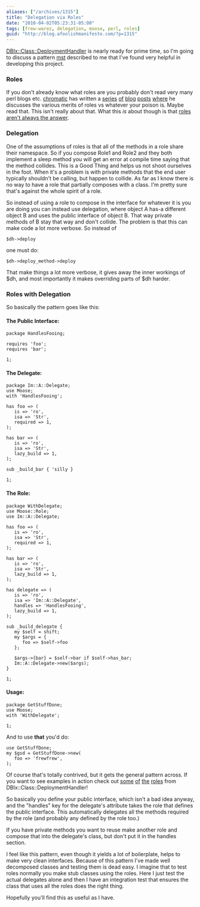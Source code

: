 ```yaml
---
aliases: ["/archives/1315"]
title: "Delegation via Roles"
date: "2010-04-02T05:23:31-05:00"
tags: [frew-warez, delegation, moose, perl, roles]
guid: "http://blog.afoolishmanifesto.com/?p=1315"
---
```

[DBIx::Class::DeploymentHandler](http://git.shadowcat.co.uk/gitweb/gitweb.cgi?p=dbsrgits/DBIx-Class-DeploymentHandler.git;a=summary) is nearly ready for prime time, so I'm going to discuss a pattern [mst](http://www.shadowcat.co.uk/blog/matt-s-trout/) described to me that I've found very helpful in developing this project.

### Roles

If you don't already know what roles are you probably don't read very many perl
blogs etc. [chromatic](http://www.wgz.org/chromatic/) has written a
[series](http://www.modernperlbooks.com/mt/2009/04/the-why-of-perl-roles.html)
[of](http://www.modernperlbooks.com/mt/2009/05/perl-roles-versus-inheritance.html)
[blog](http://www.modernperlbooks.com/mt/2009/05/perl-roles-versus-duck-typing.html)
[posts](http://www.modernperlbooks.com/mt/2009/05/perl-roles-versus-interfaces-and-abcs.html)
[where](http://www.modernperlbooks.com/mt/2009/05/more-roles-versus-duck-typing.html)
he discusses the various merits of roles vs whatever your poison is. Maybe read
that. This isn't really about that. What this _is_ about though is that [roles
aren't always the
answer](http://blog.woobling.org/2009/10/roles-and-delegates-and-refactoring.html).

### Delegation

One of the assumptions of roles is that all of the methods in a role share their namespace. So if you compose Role1 and Role2 and they both implement a sleep method you will get an error at compile time saying that the method collides. This is a Good Thing and helps us not shoot ourselves in the foot. When it's a problem is with private methods that the end user typically shouldn't be calling, but happen to collide. As far as I know there is no way to have a role that partially composes with a class. I'm pretty sure that's against the whole spirit of a role.

So instead of using a role to compose in the interface for whatever it is you are doing you can instead use delegation, where object A has-a different object B and uses the public interface of object B. That way private methods of B stay that way and don't collide. The problem is that this can make code a lot more verbose. So instead of

    $dh->deploy

one must do:

    $dh->deploy_method->deploy

That make things a lot more verbose, it gives away the inner workings of $dh, and most importantly it makes overriding parts of $dh harder.

### Roles with Delegation

So basically the pattern goes like this:

#### The Public Interface:

    package HandlesFooing;

    requires 'foo';
    requires 'bar';

    1;

#### The Delegate:

    package Im::A::Delegate;
    use Moose;
    with 'HandlesFooing';

    has foo => (
       is => 'ro',
       isa => 'Str',
       required => 1,
    );

    has bar => (
       is => 'ro',
       isa => 'Str',
       lazy_build => 1,
    );

    sub _build_bar { 'silly }

    1;

#### The Role:

    package WithDelegate;
    use Moose::Role;
    use Im::A::Delegate;

    has foo => (
       is => 'ro',
       isa => 'Str',
       required => 1,
    );

    has bar => (
       is => 'ro',
       isa => 'Str',
       lazy_build => 1,
    );

    has delegate => (
       is => 'ro',
       isa => 'Im::A::Delegate',
       handles => 'HandlesFooing',
       lazy_build => 1,
    );

    sub _build_delegate {
       my $self = shift;
       my $args = {
          foo => $self->foo
       };

       $args->{bar} = $self->bar if $self->has_bar;
       Im::A::Delegate->new($args);
    }

    1;

#### Usage:

    package GetStuffDone;
    use Moose;
    with 'WithDelegate';

    1;

And to use **that** you'd do:

    use GetStuffDone;
    my $gsd = GetStuffDone->new(
       foo => 'frewfrew',
    );

Of course that's totally contrived, but it gets the general pattern across. If you want to see examples in action check out [some](http://git.shadowcat.co.uk/gitweb/gitweb.cgi?p=dbsrgits/DBIx-Class-DeploymentHandler.git;a=blob;f=lib/DBIx/Class/DeploymentHandler/WithMonotonicVersions.pm;h=c62dabf9e620c7d0231f837216f39dfde10b332b;hb=HEAD) [of](http://git.shadowcat.co.uk/gitweb/gitweb.cgi?p=dbsrgits/DBIx-Class-DeploymentHandler.git;a=blob;f=lib/DBIx/Class/DeploymentHandler/WithReasonableDefaults.pm;h=8a36cf0c047dcd4f98212b0374f35735b6131df2;hb=HEAD) [the](http://git.shadowcat.co.uk/gitweb/gitweb.cgi?p=dbsrgits/DBIx-Class-DeploymentHandler.git;a=blob;f=lib/DBIx/Class/DeploymentHandler/WithSqltDeployMethod.pm;h=20f92f719da73c179f79fa4580a2a1ae051aa6d3;hb=HEAD) [roles](http://git.shadowcat.co.uk/gitweb/gitweb.cgi?p=dbsrgits/DBIx-Class-DeploymentHandler.git;a=blob;f=lib/DBIx/Class/DeploymentHandler/WithStandardVersionStorage.pm;h=7abe9cf20c6d733a533644a746e8d06977d7b53a;hb=HEAD) from DBIx::Class::DeploymentHandler!

So basically you define your public interface, which isn't a bad idea anyway, and the "handles" key for the delegate's attribute takes the role that defines the public interface. This automatically delegates all the methods required by the role (and probably any defined by the role too.)

If you have private methods you want to reuse make another role and compose that into the delegate's class, but don't put it in the handles section.

I feel like this pattern, even though it yields a lot of boilerplate, helps to make very clean interfaces. Because of this pattern I've made well decomposed classes and testing them is dead easy. I imagine that to test roles normally you make stub classes using the roles. Here I just test the actual delegates alone and then I have an integration test that ensures the class that uses all the roles does the right thing.

Hopefully you'll find this as useful as I have.
